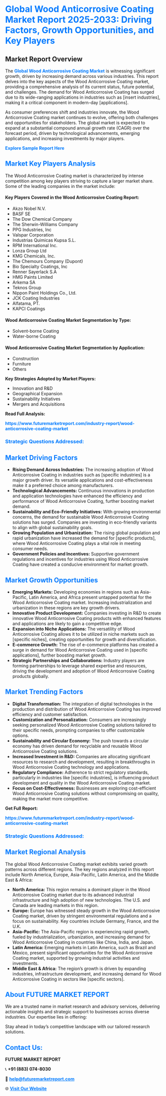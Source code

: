 <h1 style="color: #007BFF;">Global Wood Anticorrosive Coating Market Report 2025-2033: Driving Factors, Growth Opportunities, and Key Players</h1>

<section id="overview">
<h2>Market Report Overview</h2>
<p>The <a href="https://www.futuremarketreport.com/industry-report/wood-anticorrosive-coating-market" style="color: #007BFF; text-decoration: none;"><strong>Global Wood Anticorrosive Coating Market</strong></a> is witnessing significant growth, driven by increasing demand across various industries. This report delves into the key aspects of the Wood Anticorrosive Coating market, providing a comprehensive analysis of its current status, future potential, and challenges. The demand for Wood Anticorrosive Coating has surged due to its wide-ranging applications in industries such as [insert industries], making it a critical component in modern-day [applications].</p>
<p>As consumer preferences shift and industries innovate, the Wood Anticorrosive Coating market continues to evolve, offering both challenges and opportunities for stakeholders. The global market is expected to expand at a substantial compound annual growth rate (CAGR) over the forecast period, driven by technological advancements, emerging applications, and increasing investments by major players.</p>
</section>

<section id="overview">
<p><a href="https://www.futuremarketreport.com/request-sample/reportId=57767" style="color: #007BFF; text-decoration: none;"><strong>Explore Sample Report Here</strong></a></p>
</section>

<section id="key-players">
<h2 style="color: #007BFF;">Market Key Players Analysis</h2>
<p>The Wood Anticorrosive Coating market is characterized by intense competition among key players striving to capture a larger market share. Some of the leading companies in the market include:</p>
<h4>Key Players Covered in the Wood Anticorrosive Coating Report:</h4>
<ul><li>Akzo Nobel N.V.</li><li>BASF SE</li><li>The Dow Chemical Company</li><li>The Sherwin-Williams Company</li><li>PPG Industries, Inc</li><li>Valspar Corporation</li><li>Industrias Quimicas Kupsa S.L.</li><li>RPM International Inc.</li><li>Lonza Group Ltd</li><li>KMG Chemicals, Inc.</li><li>The Chemours Company (Dupont)</li><li>Bio Specialty Coatings, Inc</li><li>Renner Sayerlack S.A</li><li>HMG Paints Limited</li><li>Arkema SA</li><li>Teknos Group</li><li>Nippon Paint Holdings Co., Ltd.</li><li>JCK Coating Industries</li><li>Alfatama, PT.</li><li>KAPCI Coatings</li></ul>
<h4>Wood Anticorrosive Coating Market Segmentation by Type:</h4>
<ul><li>Solvent-borne Coating</li><li>Water-borne Coating</li></ul>

<h4>Wood Anticorrosive Coating Market Segmentation by Application:</h4>
<ul><li>Construction</li><li>Furniture</li><li>Others</li></ul>
<p><strong>Key Strategies Adopted by Market Players:</strong></p>
<ul>
<li>Innovation and R&D</li>
<li>Geographical Expansion</li>
<li>Sustainability Initiatives</li>
<li>Mergers and Acquisitions</li>
</ul>
</section>

<section>
<p><strong>Read Full Analysis: </strong></p><a href="https://www.futuremarketreport.com/industry-report/wood-anticorrosive-coating-market" style="color: #007BFF; text-decoration: none;"><strong>https://www.futuremarketreport.com/industry-report/wood-anticorrosive-coating-market</strong></a>
<h3 style="color: #007BFF;">Strategic Questions Addressed:</h3>
</section>

<section id="driving-factors">
<h2 style="color: #007BFF;">Market Driving Factors</h2>
<ul>
<li><strong>Rising Demand Across Industries:</strong> The increasing adoption of Wood Anticorrosive Coating in industries such as [specific industries] is a major growth driver. Its versatile applications and cost-effectiveness make it a preferred choice among manufacturers.</li>
<li><strong>Technological Advancements:</strong> Continuous innovations in production and application technologies have enhanced the efficiency and performance of Wood Anticorrosive Coating, further boosting market demand.</li>
<li><strong>Sustainability and Eco-Friendly Initiatives:</strong> With growing environmental concerns, the demand for sustainable Wood Anticorrosive Coating solutions has surged. Companies are investing in eco-friendly variants to align with global sustainability goals.</li>
<li><strong>Growing Population and Urbanization:</strong> The rising global population and rapid urbanization have increased the demand for [specific products], where Wood Anticorrosive Coating plays a vital role in meeting consumer needs.</li>
<li><strong>Government Policies and Incentives:</strong> Supportive government regulations and incentives for industries using Wood Anticorrosive Coating have created a conducive environment for market growth.</li>
</ul>
</section>

<section id="growth-opportunities">
<h2 style="color: #007BFF;">Market Growth Opportunities</h2>
<ul>
<li><strong>Emerging Markets:</strong> Developing economies in regions such as Asia-Pacific, Latin America, and Africa present untapped potential for the Wood Anticorrosive Coating market. Increasing industrialization and urbanization in these regions are key growth drivers.</li>
<li><strong>Innovative Product Development:</strong> Companies investing in R&D to create innovative Wood Anticorrosive Coating products with enhanced features and applications are likely to gain a competitive edge.</li>
<li><strong>Expansion into Niche Applications:</strong> The versatility of Wood Anticorrosive Coating allows it to be utilized in niche markets such as [specific niches], creating opportunities for growth and diversification.</li>
<li><strong>E-commerce Growth:</strong> The rise of e-commerce platforms has created a surge in demand for Wood Anticorrosive Coating used in [specific applications], further boosting market growth.</li>
<li><strong>Strategic Partnerships and Collaborations:</strong> Industry players are forming partnerships to leverage shared expertise and resources, driving the development and adoption of Wood Anticorrosive Coating products globally.</li>
</ul>
</section>

<section id="trending-factors">
<h2 style="color: #007BFF;">Market Trending Factors</h2>
<ul>
<li><strong>Digital Transformation:</strong> The integration of digital technologies in the production and distribution of Wood Anticorrosive Coating has improved efficiency and customer satisfaction.</li>
<li><strong>Customization and Personalization:</strong> Consumers are increasingly seeking personalized Wood Anticorrosive Coating solutions tailored to their specific needs, prompting companies to offer customizable options.</li>
<li><strong>Sustainability and Circular Economy:</strong> The push towards a circular economy has driven demand for recyclable and reusable Wood Anticorrosive Coating solutions.</li>
<li><strong>Increased Investment in R&D:</strong> Companies are allocating significant resources to research and development, resulting in breakthroughs in Wood Anticorrosive Coating technology and applications.</li>
<li><strong>Regulatory Compliance:</strong> Adherence to strict regulatory standards, particularly in industries like [specific industries], is influencing product development and quality in the Wood Anticorrosive Coating market.</li>
<li><strong>Focus on Cost-Effectiveness:</strong> Businesses are exploring cost-efficient Wood Anticorrosive Coating solutions without compromising on quality, making the market more competitive.</li>
</ul>
</section>

<section>
<p><strong>Get Full Report: </strong></p><a href="https://www.futuremarketreport.com/industry-report/wood-anticorrosive-coating-market" style="color: #007BFF; text-decoration: none;"><strong>https://www.futuremarketreport.com/industry-report/wood-anticorrosive-coating-market</strong></a>
<h3 style="color: #007BFF;">Strategic Questions Addressed:</h3>
</section>


<section id="regional-analysis">
<h2 style="color: #007BFF;">Market Regional Analysis</h2>
<p>The global Wood Anticorrosive Coating market exhibits varied growth patterns across different regions. The key regions analyzed in this report include North America, Europe, Asia-Pacific, Latin America, and the Middle East & Africa:</p>
<ul>
<li><strong>North America:</strong> This region remains a dominant player in the Wood Anticorrosive Coating market due to its advanced industrial infrastructure and high adoption of new technologies. The U.S. and Canada are leading markets in this region.</li>
<li><strong>Europe:</strong> Europe has witnessed steady growth in the Wood Anticorrosive Coating market, driven by stringent environmental regulations and a focus on sustainability. Key countries include Germany, France, and the U.K.</li>
<li><strong>Asia-Pacific:</strong> The Asia-Pacific region is experiencing rapid growth, fueled by industrialization, urbanization, and increasing demand for Wood Anticorrosive Coating in countries like China, India, and Japan.</li>
<li><strong>Latin America:</strong> Emerging markets in Latin America, such as Brazil and Mexico, present significant opportunities for the Wood Anticorrosive Coating market, supported by growing industrial activities and investments.</li>
<li><strong>Middle East & Africa:</strong> The region’s growth is driven by expanding industries, infrastructure development, and increasing demand for Wood Anticorrosive Coating in sectors like [specific sectors].</li>
</ul>
</section>

<footer>
<h2 style="color: #007BFF;">About FUTURE MARKET REPORT</h2>
<p>We are a trusted name in market research and advisory services, delivering actionable insights and strategic support to businesses across diverse industries. Our expertise lies in offering:</p>

<p>Stay ahead in today’s competitive landscape with our tailored research solutions.</p>

<h2 style="color: #007BFF;">Contact Us:</h2>
<p><strong>FUTURE MARKET REPORT</strong></p>
<p>📞 <strong>+91 (883) 074-8030</strong></p>
<p>📧 <strong><a href="mailto:help@futuremarketreport.com" style="color: #007BFF;">help@futuremarketreport.com</a></strong></p>
<p>🌐 <strong><a href="https://www.futuremarketreport.com/" style="color: #007BFF;">Visit Our Website</a></strong></p>
</footer>